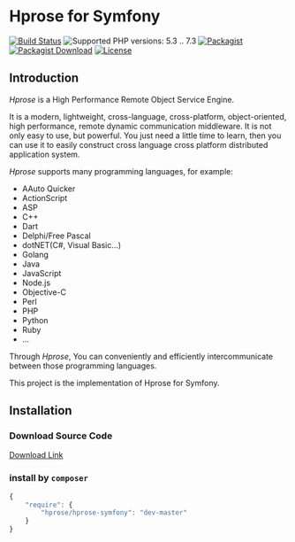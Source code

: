 # Hprose for Symfony

[![Build Status](https://travis-ci.org/hprose/hprose-symfony.svg?branch=master)](https://travis-ci.org/hprose/hprose-symfony)
![Supported PHP versions: 5.3 .. 7.3](https://img.shields.io/badge/php-5.3~7.3-blue.svg)
[![Packagist](https://img.shields.io/packagist/v/hprose/hprose-symfony.svg)](https://packagist.org/packages/hprose/hprose-symfony)
[![Packagist Download](https://img.shields.io/packagist/dm/hprose/hprose-symfony.svg)](https://packagist.org/packages/hprose/hprose-symfony)
[![License](https://img.shields.io/packagist/l/hprose/hprose-symfony.svg)](https://packagist.org/packages/hprose/hprose-symfony)

## Introduction

*Hprose* is a High Performance Remote Object Service Engine.

It is a modern, lightweight, cross-language, cross-platform, object-oriented, high performance, remote dynamic communication middleware. It is not only easy to use, but powerful. You just need a little time to learn, then you can use it to easily construct cross language cross platform distributed application system.

*Hprose* supports many programming languages, for example:

* AAuto Quicker
* ActionScript
* ASP
* C++
* Dart
* Delphi/Free Pascal
* dotNET(C#, Visual Basic...)
* Golang
* Java
* JavaScript
* Node.js
* Objective-C
* Perl
* PHP
* Python
* Ruby
* ...

Through *Hprose*, You can conveniently and efficiently intercommunicate between those programming languages.

This project is the implementation of Hprose for Symfony.

## Installation

### Download Source Code
[Download Link](https://github.com/hprose/hprose-symfony/archive/master.zip)

### install by `composer`
```javascript
{
    "require": {
        "hprose/hprose-symfony": "dev-master"
    }
}
```

